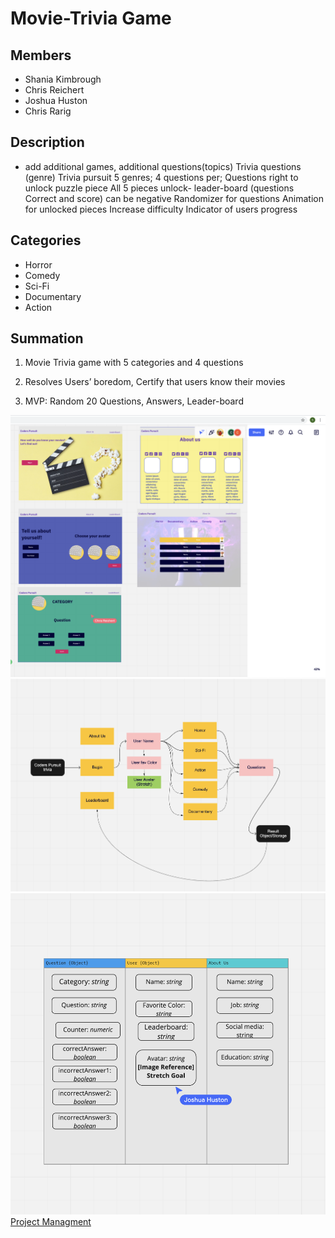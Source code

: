 # Movie-Trivia Game

## Members

- Shania Kimbrough
- Chris Reichert
- Joshua Huston
- Chris Rarig

## Description

- add additional games, additional questions(topics)
 Trivia questions (genre)
Trivia pursuit 5 genres; 4 questions per;
Questions right to unlock puzzle piece
All 5 pieces unlock- leader-board (questions Correct and score) can be negative
Randomizer for questions
Animation for unlocked pieces
Increase difficulty
Indicator of users progress

## Categories

- Horror
- Comedy
- Sci-Fi
- Documentary
- Action

## Summation

1. Movie Trivia game with 5 categories and 4 questions

2. Resolves Users’ boredom, Certify that users know their movies

3. MVP: Random 20 Questions, Answers, Leader-board

![Wireframe](images/wireframe.png)
![Domain Model](images/domain-model.png)
![Database Schema](images/Database.png)
[Project Managment](https://trello.com/b/tKt9lrsx/coders-puruit-board)
